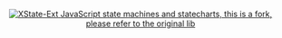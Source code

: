 <p align="center">
  
  <a href="https://xstate.js.org">
  <img src="https://i.imgur.com/CiFVvA1.png" alt="XState-Ext" />
  <span>JavaScript state machines and statecharts, this is a fork,  please refer to the original lib</span>
  <br />
  <br />
  </a>
</p>
